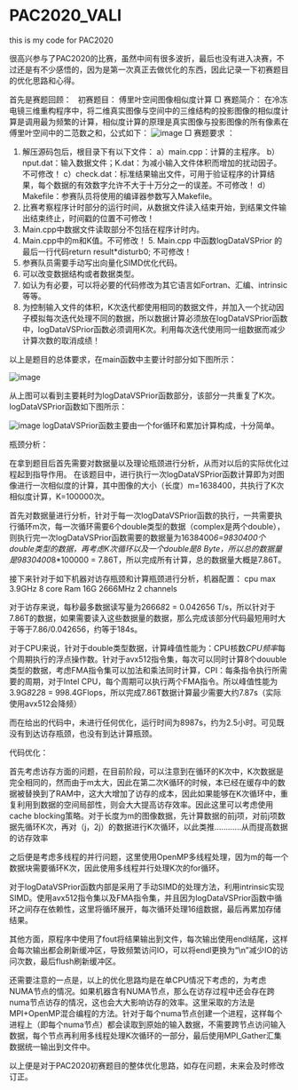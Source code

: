 # PAC2020_VALI
this is my code for PAC2020


很高兴参与了PAC2020的比赛，虽然中间有很多波折，最后也没有进入决赛，不过还是有不少感悟的，因为是第一次真正去做优化的东西，因此记录一下初赛题目的优化思路和心得。

首先是赛题回顾：
 
初赛题目：
傅里叶空间图像相似度计算
□ 赛题简介：
在冷冻电镜三维重构程序中，将二维真实图像与空间中的三维结构的投影图像的相似度计算是调用最为频繁的计算，相似度计算的原理是真实图像与投影图像的所有像素在傅里叶空间中的二范数之和，公式如下：
![image](https://github.com/a919480698/PAC2020_VALI/tree/master/picture/1.png)
□ 赛题要求 ：
1. 解压源码包后，根目录下有以下文件：
a）main.cpp：计算的主程序。
b）nput.dat：输入数据文件；K.dat：为减小输入文件体积而增加的扰动因子。不可修改！
c）check.dat：标准结果输出文件，可用于验证程序的计算结果，每个数据的有效数字允许不大于十万分之一的误差。不可修改！
d）Makefile：参赛队员将使用的编译器参数写入Makefile。
2. 比赛考察程序计时部分的运行时间，从数据文件读入结束开始，到结果文件输出结束终止，时间戳的位置不可修改！
3. Main.cpp中数据文件读取部分不包括在程序计时内。
4. Main.cpp中的m和K值。不可修改！
5. Main.cpp 中函数logDataVSPrior 的最后一行代码return result*disturb0; 不可修改！
6. 参赛队员需要手动写出向量化SIMD优化代码。
7. 可以改变数据结构或者数据类型。
8. 如认为有必要，可以将必要的代码修改为其它语言如Fortran、汇编、intrinsic等等。
9. 为控制输入文件的体积，K次迭代都使用相同的数据文件，并加入一个扰动因子模拟每次迭代处理不同的数据，所以数据计算必须放在logDataVSPrior函数中，logDataVSPrior函数必须调用K次。利用每次迭代使用同一组数据而减少计算次数的取消成绩！


以上是题目的总体要求，在main函数中主要计时部分如下图所示：

![image](https://github.com/a919480698/PAC2020_VALI/tree/master/picture/12.png)

从上图可以看到主要耗时为logDataVSPrior函数部分，该部分一共重复了K次。logDataVSPrior函数如下图所示：


![image](https://github.com/a919480698/PAC2020_VALI/tree/master/picture/3.png)
logDataVSPrior函数主要由一个for循环和累加计算构成，十分简单。


瓶颈分析：

在拿到题目后首先需要对数据量以及理论瓶颈进行分析，从而对以后的实际优化过程起到指导作用。
在该题目中，进行执行一次logDataVSPrior函数计算即为对图像进行一次相似度的计算，其中图像的大小（长度）m=1638400，共执行了K次相似度计算，K=100000次。

首先对数据量进行分析，针对于每一次logDataVSPrior函数的执行，一共需要执行循环m次，每一次循环需要6个double类型的数据（complex是两个double），则执行完一次logDataVSPrior函数需要的数据量为1638400*6=9830400个double类型的数据，再考虑K次循环以及一个double是8 Byte，所以总的数据量是9830400*8*100000 = 7.86T，所以完成所有计算，总的数据量大概是7.86T。

接下来针对于如下机器对访存瓶颈和计算瓶颈进行分析，机器配置：
cpu max 3.9GHz  8 core
Ram 16G 2666MHz  2 channels 

对于访存来说，每秒最多数据读写量为2666*8*2 = 0.042656 T/s，所以针对于7.86T的数据，如果需要读入这些数据量的数据，那么完成该部分代码最短用时大于等于7.86/0.042656，约等于184s。

对于CPU来说，针对于double类型数据，计算峰值性能为：CPU核数*CPU频率*每个周期执行的浮点操作数。针对于avx512指令集，每次可以同时计算8个douuble类型的数据，考虑FMA指令集可以加法和乘法同时计算，CPI：每条指令执行所需要的周期，对于Intel CPU，每个周期可以执行两个FMA指令。所以峰值性能为3.9G*8*2*2*8 = 998.4GFlops，所以完成7.86T数据计算最少需要大约7.87s（实际使用avx512会降频）

而在给出的代码中，未进行任何优化，运行时间为8987s，约为2.5小时。可见既没有到达访存瓶颈，也没有到达计算瓶颈。

代码优化：

首先考虑访存方面的问题，在目前阶段，可以注意到在循环的K次中，K次数据是完全相同的，然而由于m太大，因此在第二次K循环的时候，本已经在缓存中的数据被替换到了RAM中，这大大增加了访存的成本，因此如果能够在K次循环中，重复利用到数据的空间局部性，则会大大提高访存效率。因此这里可以考虑使用cache blocking策略。对于长度为m的图像数据，先计算数据的前j项，对前j项数据先循环K次，再对（j，2j）的数据进行K次循环，以此类推…………从而提高数据的访存效率

之后便是考虑多线程的并行问题，这里使用OpenMP多线程处理，因为m的每一个数据块需要循环K次，因此使用多线程并行处理K次的for循环。

对于logDataVSPrior函数内部是采用了手动SIMD的处理方法，利用intrinsic实现SIMD。使用avx512指令集以及FMA指令集，并且因为logDataVSPrior函数中循环之间存在依赖性，这里将循环展开，每次循环处理16组数据，最后再累加存储结果。

其他方面，原程序中使用了fout将结果输出到文件，每次输出使用endl结尾，这样会每次输出都会刷新缓冲区，导致频繁访问IO，可以将endl更换为“\n”减少IO的访问次数，最后flush刷新缓冲区。

还需要注意的一点是，以上的优化思路均是在单CPU情况下考虑的，为考虑NUMA节点的情况。如果机器含有NUMA节点，那么在访存过程中还会存在跨numa节点访存的情况，这也会大大影响访存的效率。这里采取的方法是MPI+OpenMP混合编程的方法。针对于每个numa节点创建一个进程，这样每个进程上（即每个numa节点）都会读取到原始的输入数据，不需要跨节点访问输入数据，每个节点再利用多线程处理K次循环的一部分，最后使用MPI_Gather汇集数据统一输出到文件中。

以上便是对于PAC2020初赛题目的整体优化思路，如存在问题，未来会及时修改订正。
